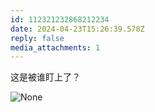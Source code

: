 ```yaml
---
id: 112321232868212234
date: 2024-04-23T15:26:39.578Z
reply: false
media_attachments: 1
---
```


这是被谁盯上了？

![None](https://files.e5n.cc/media_attachments/files/112/321/232/584/233/653/original/71009d13188e63b0.png)
